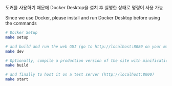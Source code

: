 도커를 사용하기 때문에 Docker Desktop을 설치 후 실행한 상태로 명령어 사용 가능

Since we use Docker, please install and run Docker Desktop before using the commands

``` bash
# Docker Setup
make setup

# and build and run the web GUI (go to http://localhost:8080 on your machine)
make dev

# Optionally, compile a production version of the site with minification
make build

# and finally to host it on a test server (http://localhost:8000)
make start
```